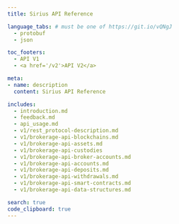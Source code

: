 ```yaml
---
title: Sirius API Reference

language_tabs: # must be one of https://git.io/vQNgJ
  - protobuf
  - json

toc_footers:
  - API V1
  - <a href='/v2'>API V2</a>

meta:
- name: description
  content: Sirius API Reference

includes:
  - introduction.md
  - feedback.md
  - api_usage.md
  - v1/rest_protocol-description.md
  - v1/brokerage-api-blockchains.md
  - v1/brokerage-api-assets.md
  - v1/brokerage-api-custodies
  - v1/brokerage-api-broker-accounts.md
  - v1/brokerage-api-accounts.md
  - v1/brokerage-api-deposits.md
  - v1/brokerage-api-withdrawals.md
  - v1/brokerage-api-smart-contracts.md
  - v1/brokerage-api-data-structures.md

search: true
code_clipboard: true
---
```

